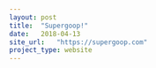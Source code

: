 ```yaml
---
layout: post
title:  "Supergoop!"
date:   2018-04-13
site_url:   "https://supergoop.com"
project_type: website
---
```

